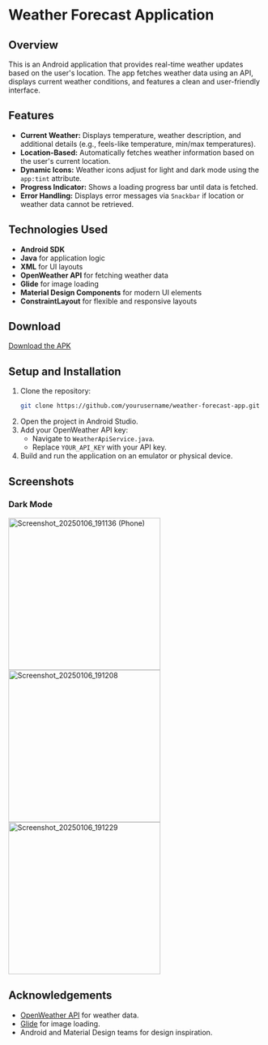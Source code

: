 # Weather Forecast Application

## Overview

This is an Android application that provides real-time weather updates based on the user's location. The app fetches weather data using an API, displays current weather conditions, and features a clean and user-friendly interface.

## Features

- **Current Weather:** Displays temperature, weather description, and additional details (e.g., feels-like temperature, min/max temperatures).
- **Location-Based:** Automatically fetches weather information based on the user's current location.
- **Dynamic Icons:** Weather icons adjust for light and dark mode using the `app:tint` attribute.
- **Progress Indicator:** Shows a loading progress bar until data is fetched.
- **Error Handling:** Displays error messages via `Snackbar` if location or weather data cannot be retrieved.

## Technologies Used

- **Android SDK**
- **Java** for application logic
- **XML** for UI layouts
- **OpenWeather API** for fetching weather data
- **Glide** for image loading
- **Material Design Components** for modern UI elements
- **ConstraintLayout** for flexible and responsive layouts

## Download
[Download the APK](https://drive.google.com/file/d/1bbIIi6VzLztLDBtF2oIR9ArQskjxDOY2/view?usp=sharing)


## Setup and Installation

1. Clone the repository:
   ```bash
   git clone https://github.com/yourusername/weather-forecast-app.git
   ```
2. Open the project in Android Studio.
3. Add your OpenWeather API key:
   - Navigate to `WeatherApiService.java`.
   - Replace `YOUR_API_KEY` with your API key.
4. Build and run the application on an emulator or physical device.

## Screenshots
### Dark Mode
<img src="https://github.com/user-attachments/assets/8b308891-4b27-49c3-9ea1-766cde4dbe29" alt="Screenshot_20250106_191136 (Phone)" width="300">
<img src="https://github.com/user-attachments/assets/2e3d9a30-5d56-48d0-b685-233b919ade0d" alt="Screenshot_20250106_191208" width="300">
<img src="https://github.com/user-attachments/assets/f0c7327a-e12b-43ce-9f74-66071c6a21b0" alt="Screenshot_20250106_191229" width="300">


## Acknowledgements

- [OpenWeather API](https://openweathermap.org/api) for weather data.
- [Glide](https://github.com/bumptech/glide) for image loading.
- Android and Material Design teams for design inspiration.

